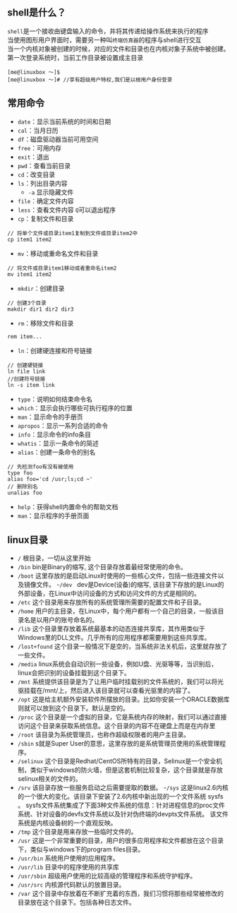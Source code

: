## shell是什么？
`shell`是一个接收由键盘输入的命令，并将其传递给操作系统来执行的程序  
当使用图形用户界面时，需要另一种叫`终端仿真器`的程序与shell进行交互  
当一个内核对象被创建的时候，对应的文件和目录也在内核对象子系统中被创建。
第一次登录系统时，当前工作目录被设置成主目录



```shell
[me@linuxbox ～]$
[me@linuxbox ～]# //享有超级用户特权,我们是以根用户身份登录
```

## 常用命令
- `date`：显示当前系统的时间和日期
- `cal`：当月日历
- `df`：磁盘驱动器当前可用空间
- `free`：可用内存
- `exit`：退出
- `pwd`：查看当前目录
- `cd`：改变目录
- `ls`：列出目录内容
  - `-a` 显示隐藏文件
- `file`：确定文件内容
- `less`：查看文件内容 `Q`可以退出程序
- `cp`：复制文件和目录
```shell
// 将单个文件或目录item1复制到文件或目录item2中
cp item1 item2
```
- `mv`：移动或重命名文件和目录
```shell
// 将文件或目录item1移动或者重命名item2
mv item1 item2
```
- `mkdir`：创建目录
```shell
// 创建3个目录
makdir dir1 dir2 dir3
```
- `rm`：移除文件和目录
```shell
rem item...
```
- `ln`：创建硬连接和符号链接
```shell
// 创建硬链接
ln file link
//创建符号链接
ln -s item link 
```
- `type`：说明如何结束命令名
- `which`：显示会执行哪些可执行程序的位置
- `man`：显示命令的手册页
- `apropos`：显示一系列合适的命令
- `info`：显示命令的info条目
- `whatis`：显示一条命令的简述
- `alias`：创建一条命令的别名
```shell
// 先检测foo有没有被使用
type foo 
alias foo='cd /usr;ls;cd ~'
// 删除别名
unalias foo 
```
- `help`：获得shell内置命令的帮助文档
- `man`：显示程序的手册页面


## linux目录
- `/`  根目录，一切从这里开始
- `/bin`    bin是Binary的缩写, 这个目录存放着最经常使用的命令。
- `/boot` 这里存放的是启动Linux时使用的一些核心文件，包括一些连接文件以及镜像文件。
-`/dev ` dev是Device(设备)的缩写, 该目录下存放的是Linux的外部设备，在Linux中访问设备的方式和访问文件的方式是相同的。
- `/etc` 这个目录用来存放所有的系统管理所需要的配置文件和子目录。
- `/home` 用户的主目录，在Linux中，每个用户都有一个自己的目录，一般该目录名是以用户的账号命名的。
- `/lib` 这个目录里存放着系统最基本的动态连接共享库，其作用类似于Windows里的DLL文件。几乎所有的应用程序都需要用到这些共享库。
- `/lost+found` 这个目录一般情况下是空的，当系统非法关机后，这里就存放了一些文件。
- `/media` linux系统会自动识别一些设备，例如U盘、光驱等等，当识别后，linux会把识别的设备挂载到这个目录下。
- `/mnt` 系统提供该目录是为了让用户临时挂载别的文件系统的，我们可以将光驱挂载在/mnt/上，然后进入该目录就可以查看光驱里的内容了。
- `/opt` 这是给主机额外安装软件所摆放的目录。比如你安装一个ORACLE数据库则就可以放到这个目录下。默认是空的。
- `/proc` 这个目录是一个虚拟的目录，它是系统内存的映射，我们可以通过直接访问这个目录来获取系统信息。这个目录的内容不在硬盘上而是在内存里
- `/root` 该目录为系统管理员，也称作超级权限者的用户主目录。
- `/sbin` s就是Super User的意思，这里存放的是系统管理员使用的系统管理程序。
- `/selinux` 这个目录是Redhat/CentOS所特有的目录，Selinux是一个安全机制，类似于windows的防火墙，但是这套机制比较复杂，这个目录就是存放selinux相关的文件的。
- `/srv` 该目录存放一些服务启动之后需要提取的数据。
-`/sys` 这是linux2.6内核的一个很大的变化。该目录下安装了2.6内核中新出现的一个文件系统 sysfs 。
sysfs文件系统集成了下面3种文件系统的信息：针对进程信息的proc文件系统、针对设备的devfs文件系统以及针对伪终端的devpts文件系统。
该文件系统是内核设备树的一个直观反映。
- `/tmp` 这个目录是用来存放一些临时文件的。
- `/usr` 这是一个非常重要的目录，用户的很多应用程序和文件都放在这个目录下，类似与windows下的program files目录。
- `/usr/bin` 系统用户使用的应用程序。
- `/usr/lib` 目录中的程序使用的共享库
- `/usr/sbin` 超级用户使用的比较高级的管理程序和系统守护程序。
- `/usr/src` 内核源代码默认的放置目录。
- `/var` 这个目录中存放着在不断扩充着的东西，我们习惯将那些经常被修改的目录放在这个目录下。包括各种日志文件。





